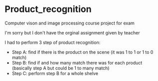 # Product_recognition

Computer vison and image processing course project for exam

I'm sorry but I don't have the orginal assignment given by teacher

I had to perform 3 step of product recognition:
- Step A: find if there is the product on the scene (it was 1 to 1 or 1 to 0 match)
- Step B: find if and how many match there was for each product (basically step A but could be 1 to many match)
- Step C: perform step B for a whole shelve
